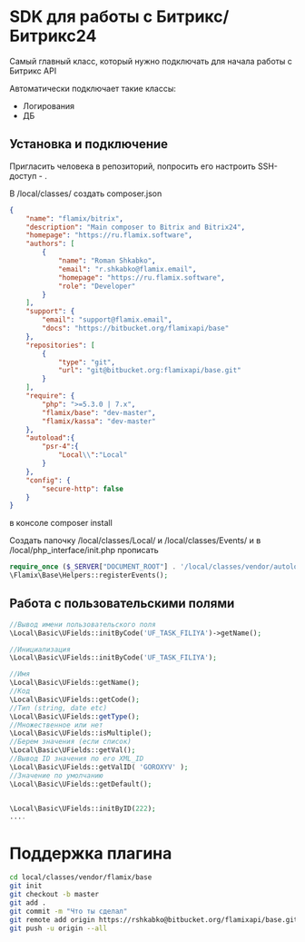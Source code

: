 # SDK для работы с Битрикс/Битрикс24 #

Самый главный класс, который нужно подключать для начала работы с Битрикс API

Автоматически подключает такие классы:
- Логирования
- ДБ

## Установка и подключение ##

Пригласить человека в репозиторий, попросить его настроить SSH-доступ - .

В /local/classes/ создать composer.json


```json
{
    "name": "flamix/bitrix",
    "description": "Main composer to Bitrix and Bitrix24",
    "homepage": "https://ru.flamix.software",
    "authors": [
        {
            "name": "Roman Shkabko",
            "email": "r.shkabko@flamix.email",
            "homepage": "https://ru.flamix.software",
            "role": "Developer"
        }
    ],
    "support": {
        "email": "support@flamix.email",
        "docs": "https://bitbucket.org/flamixapi/base"
    },
    "repositories": [
        {
            "type": "git",
            "url": "git@bitbucket.org:flamixapi/base.git"
        }
    ],
    "require": {
        "php": ">=5.3.0 | 7.x",
        "flamix/base": "dev-master",
        "flamix/kassa": "dev-master"
    },
    "autoload":{
        "psr-4":{
            "Local\\":"Local"
        }
    },
    "config": {
        "secure-http": false
    }
}
```

в консоле composer install

Создать папочку /local/classes/Local/ и /local/classes/Events/ и в /local/php_interface/init.php прописать

```php
require_once ($_SERVER["DOCUMENT_ROOT"] . '/local/classes/vendor/autoload.php');
\Flamix\Base\Helpers::registerEvents();
```

## Работа с пользовательскими полями ##

```php
//Вывод имени пользовательского поля
\Local\Basic\UFields::initByCode('UF_TASK_FILIYA')->getName();

//Инициализация
\Local\Basic\UFields::initByCode('UF_TASK_FILIYA');

//Имя
\Local\Basic\UFields::getName();
//Код
\Local\Basic\UFields::getCode();
//Тип (string, date etc)
\Local\Basic\UFields::getType();
//Множественное или нет
\Local\Basic\UFields::isMultiple();
//Берем значения (если список)
\Local\Basic\UFields::getVal();
//Вывод ID значения по его XML_ID
\Local\Basic\UFields::getValID( 'GOROXYV' );
//Значение по умолчанию
\Local\Basic\UFields::getDefault();


\Local\Basic\UFields::initByID(222);
....
```

# Поддержка плагина #

```bash
cd local/classes/vendor/flamix/base
git init
git checkout -b master
git add .
git commit -m "Что ты сделал"
git remote add origin https://rshkabko@bitbucket.org/flamixapi/base.git
git push -u origin --all
```

